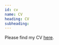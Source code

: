```yaml
---
id: cv
name: CV
heading: CV
subheading: 
---
```


Please find my CV
[here](https://drive.google.com/file/d/1jG33nO6GnnuK6jaxQj9SLV4LbXl1pruO/view?usp=sharing).

